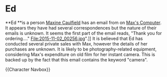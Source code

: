 #  Ed 

**Ed **is a person [Maxine Caulfield](max.md) has an email from on [Max's Computer](her_computer.md). It appears they have had several correspondences but the nature of their emails is unknown. It seems the first part of the email reads, "Thank you for ordering...."
[File:2015-11-02_00256.jpg](thumb.md)".]]
It is believed that Ed has conducted several private sales with Max, however the details of her purchases are unknown. It is likely to be photography-related equipment, considering Max's expenditure on old film for her instant camera. This is backed up by the fact that this email contains the keyword "camera".

{{Character Navbox}}

